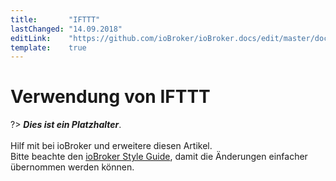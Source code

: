 ```yaml
---
title:       "IFTTT"
lastChanged: "14.09.2018"
editLink:    "https://github.com/ioBroker/ioBroker.docs/edit/master/docs/cloud/ifttt.md"
template:    true
---
```


# Verwendung von IFTTT

?> ***Dies ist ein Platzhalter***.
   <br><br>
   Hilf mit bei ioBroker und erweitere diesen Artikel.  
   Bitte beachte den [ioBroker Style Guide](community/styleguidedoc), 
   damit die Änderungen einfacher übernommen werden können.
